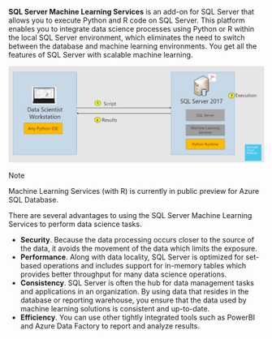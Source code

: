 **SQL Server Machine Learning Services** is an add-on for SQL Server that allows you to execute Python and R code on SQL Server. This platform enables you to integrate data science processes using Python or R within the local SQL Server environment, which eliminates the need to switch between the database and machine learning environments. You get all the features of SQL Server with scalable machine learning.

![Screenshot of both the Machine Learning and SQL Server.](../media/5-ml-server-sql-server.png)

> [!NOTE]
> Machine Learning Services (with R) is currently in public preview for Azure SQL Database.

There are several advantages to using the SQL Server Machine Learning Services to perform data science tasks.

- **Security**. Because the data processing occurs closer to the source of the data, it avoids the movement of the data which limits the exposure.
- **Performance**. Along with data locality, SQL Server is optimized for set-based operations and includes support for in-memory tables which provides better throughput for many data science operations.
- **Consistency**. SQL Server is often the hub for data management tasks and applications in an organization. By using data that resides in the database or reporting warehouse, you ensure that the data used by machine learning solutions is consistent and up-to-date.
- **Efficiency**. You can use other tightly integrated tools such as PowerBI and Azure Data Factory to report and analyze results.
